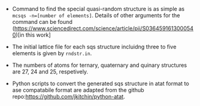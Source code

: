 - Command to find the special quasi-random structure is as simple as `mcsqs -n=[number of elements]`. 
Details of other arguments for the command can be found (https://www.sciencedirect.com/science/article/pii/S0364591613000540)[in this work]  

- The initial lattice file for each sqs structure incluidng three to five elements is given by `rndstr.in`.

- The numbers of atoms for ternary, quaternary and quinary structures are 27, 24 and 25, respetively.

- Python scripts to convert the generated sqs structure in atat format to ase compatabile format are adapted from the github repo:https://github.com/jkitchin/python-atat.
